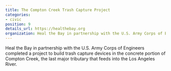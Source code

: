 ```yaml
---
title: The Compton Creek Trash Capture Project
categories:
- civic
position: 9
details_url: https://healthebay.org
organization: Heal the Bay in partnership with the U.S. Army Corps of Engineers
---
```


Heal the Bay in partnership with the U.S. Army Corps of Engineers completed a project to build trash capture devices in the concrete portion of Compton Creek, the last major tributary that feeds into the Los Angeles River.
